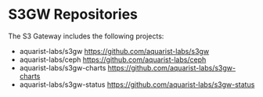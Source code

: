 # S3GW Repositories

The S3 Gateway includes the following projects:

- aquarist-labs/s3gw <https://github.com/aquarist-labs/s3gw>
- aquarist-labs/ceph <https://github.com/aquarist-labs/ceph>
- aquarist-labs/s3gw-charts <https://github.com/aquarist-labs/s3gw-charts>
- aquarist-labs/s3gw-status <https://github.com/aquarist-labs/s3gw-status>
